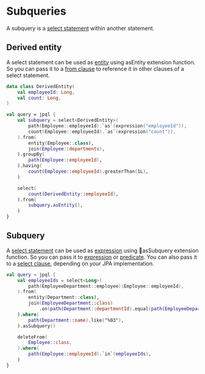 # Subqueries

A subquery is a [select statement](statements.md#select-statement) within another statement.

## Derived entity

A select statement can be used as [entity](entities.md) using asEntity extension function. So you can pass it to a [from clause](statements.md#from-clause) to reference it in other clauses of a select statement.

```kotlin
data class DerivedEntity(
    val employeeId: Long,
    val count: Long,
)

val query = jpql {
    val subquery = select<DerivedEntity>(
        path(Employee::employeeId).`as`(expression("employeeId")),
        count(Employee::employeeId).`as`(expression("count")),
    ).from(
        entity(Employee::class),
        join(Employee::departments),
    ).groupBy(
        path(Employee::employeeId),
    ).having(
        count(Employee::employeeId).greaterThan(1L),
    )

    select(
        count(DerivedEntity::employeeId),
    ).from(
        subquery.asEntity(),
    )
}
```

## Subquery

A [select statement](statements.md#select-statement) can be used as [expression](expressions.md) using asSubquery extension function. So you can pass it to [expression](expressions.md) or [predicate](predicates.md). You can also pass it to a [select clause](statements.md#select-clause), depending on your JPA implementation.

```kotlin
val query = jpql {
    val employeeIds = select<Long>(
        path(EmployeeDepartment::employee)(Employee::employeeId),
    ).from(
        entity(Department::class),
        join(EmployeeDepartment::class)
            .on(path(Department::departmentId).equal(path(EmployeeDepartment::departmentId))),
    ).where(
        path(Department::name).like("%03"),
    ).asSubquery()

    deleteFrom(
        Employee::class,
    ).where(
        path(Employee::employeeId).`in`(employeeIds),
    )
}
```
